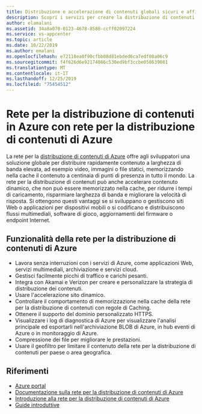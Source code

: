 ```yaml
---
title: Distribuzione e accelerazione di contenuti globali sicuri e affidabili con la rete per la distribuzione di contenuti di Azure
description: Scopri i servizi per creare la distribuzione di contenuti globali sicura e affidabile per le applicazioni per dispositivi mobili.
author: elamalani
ms.assetid: 34a8a070-0123-4678-8588-ccff02097224
ms.service: vs-appcenter
ms.topic: article
ms.date: 10/22/2019
ms.author: emalani
ms.openlocfilehash: e72118ea0f90cfbb08d81ebded6ca7edf08a06c9
ms.sourcegitcommit: f4f626d6e92174086c530ed9bf3ccbe058639081
ms.translationtype: MT
ms.contentlocale: it-IT
ms.lasthandoff: 12/25/2019
ms.locfileid: "75454512"
---
```

# <a name="content-delivery-network-on-azure-with-azure-content-delivery-network"></a>Rete per la distribuzione di contenuti in Azure con rete per la distribuzione di contenuti di Azure
La rete per la [distribuzione di contenuti di Azure](https://azure.microsoft.com/services/cdn/) offre agli sviluppatori una soluzione globale per distribuire rapidamente contenuto a larghezza di banda elevata, ad esempio video, immagini o file statici, memorizzando nella cache il contenuto a centinaia di punti di presenza in tutto il mondo. La rete per la distribuzione di contenuti può anche accelerare contenuto dinamico, che non può essere memorizzato nella cache, per ridurre i tempi di caricamento, risparmiare larghezza di banda e migliorare la velocità di risposta. Si ottengono questi vantaggi se si sviluppano o gestiscono siti Web o applicazioni per dispositivi mobili o si codificano e distribuiscono flussi multimediali, software di gioco, aggiornamenti del firmware o endpoint Internet.

## <a name="azure-content-delivery-network-features"></a>Funzionalità della rete per la distribuzione di contenuti di Azure
  - Lavora senza interruzioni con i servizi di Azure, come applicazioni Web, servizi multimediali, archiviazione e servizi cloud.
  - Gestisci facilmente picchi di traffico e carichi pesanti.
  - Integra con Akamai e Verizon per creare e personalizzare la strategia di distribuzione dei contenuti.
  - Usare l'accelerazione sito dinamico.
  - Controllare il comportamento di memorizzazione nella cache della rete per la distribuzione di contenuti con regole di Caching.
  - Ottenere il supporto del dominio personalizzato HTTPS.
  - Visualizzare i log di diagnostica di Azure per visualizzare l'analisi principale ed esportarli nell'archiviazione BLOB di Azure, in hub eventi di Azure o in monitoraggio di Azure.
  - Compressione dei file per migliorare le prestazioni.
  - Usare il geofiltro per limitare il contenuto della rete per la distribuzione di contenuti per paese o area geografica.

## <a name="references"></a>Riferimenti
  - [Azure portal](https://portal.azure.com)
  - [Documentazione sulla rete per la distribuzione di contenuti di Azure](/azure/cdn/)
  - [Introduzione alla rete per la distribuzione di contenuti di Azure](/azure/cdn/cdn-create-new-endpoint)
  - [Guide introduttive](/azure/cdn/cdn-create-new-endpoint)

